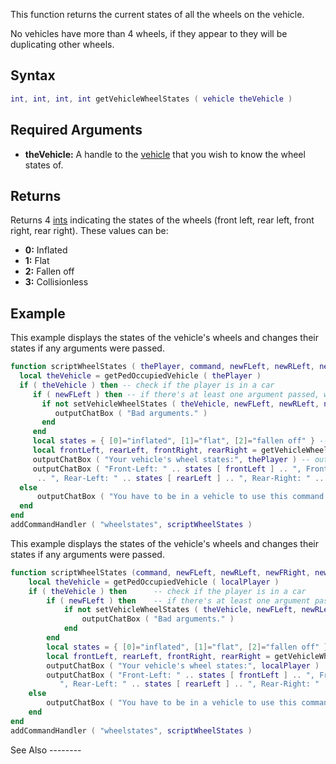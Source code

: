 This function returns the current states of all the wheels on the vehicle.

No vehicles have more than 4 wheels, if they appear to they will be duplicating other wheels.

Syntax
------

``` lua
int, int, int, int getVehicleWheelStates ( vehicle theVehicle )
```

Required Arguments
------------------

-   **theVehicle:** A handle to the [vehicle](/docs/vehicle.md "wikilink") that you wish to know the wheel states of.

Returns
-------

Returns 4 [ints](/docs/int.md "wikilink") indicating the states of the wheels (front left, rear left, front right, rear right). These values can be:

-   **0:** Inflated
-   **1:** Flat
-   **2:** Fallen off
-   **3:** Collisionless

Example
-------

<section name="Server" class="server" show="true">
This example displays the states of the vehicle's wheels and changes their states if any arguments were passed.

``` lua
function scriptWheelStates ( thePlayer, command, newFLeft, newRLeft, newFRight, newRRight )
  local theVehicle = getPedOccupiedVehicle ( thePlayer )
  if ( theVehicle ) then -- check if the player is in a car
     if ( newFLeft ) then -- if there's at least one argument passed, we change the wheel states
       if not setVehicleWheelStates ( theVehicle, newFLeft, newRLeft, newFRight, newRRight ) then
          outputChatBox ( "Bad arguments." )
       end
     end
     local states = { [0]="inflated", [1]="flat", [2]="fallen off" } -- we store the states in a table
     local frontLeft, rearLeft, frontRight, rearRight = getVehicleWheelStates ( theVehicle )
     outputChatBox ( "Your vehicle's wheel states:", thePlayer ) -- output them in the chatbox
     outputChatBox ( "Front-Left: " .. states [ frontLeft ] .. ", Front-Right: " .. states [ frontRight ]
      .. ", Rear-Left: " .. states [ rearLeft ] .. ", Rear-Right: " .. states [ rearRight ], thePlayer )
  else
      outputChatBox ( "You have to be in a vehicle to use this command.", thePlayer )
  end
end
addCommandHandler ( "wheelstates", scriptWheelStates )
```

</section>
<section name="Client" class="client" >
This example displays the states of the vehicle's wheels and changes their states if any arguments were passed.

``` lua
function scriptWheelStates (command, newFLeft, newRLeft, newFRight, newRRight )
    local theVehicle = getPedOccupiedVehicle ( localPlayer )
    if ( theVehicle ) then      -- check if the player is in a car
        if ( newFLeft ) then    -- if there's at least one argument passed, we change the wheel states
            if not setVehicleWheelStates ( theVehicle, newFLeft, newRLeft, newFRight, newRRight ) then
                outputChatBox ( "Bad arguments." )
            end
        end
        local states = { [0]="inflated", [1]="flat", [2]="fallen off" }    -- we store the states in a table
        local frontLeft, rearLeft, frontRight, rearRight = getVehicleWheelStates ( theVehicle )
        outputChatBox ( "Your vehicle's wheel states:", localPlayer )        -- output them in the chatbox
        outputChatBox ( "Front-Left: " .. states [ frontLeft ] .. ", Front-Right: " .. states [ frontRight ] ..
           ", Rear-Left: " .. states [ rearLeft ] .. ", Rear-Right: " .. states [ rearRight ], localPlayer )
    else
        outputChatBox ( "You have to be in a vehicle to use this command.", localPlayer )
    end
end
addCommandHandler ( "wheelstates", scriptWheelStates )
```

</section>
See Also
--------
